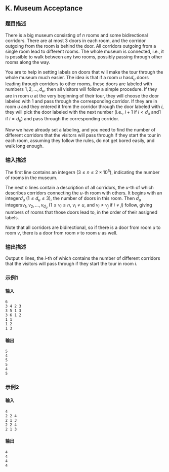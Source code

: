 ## K. Museum Acceptance

### 题目描述

There is a big museum consisting of $n$ rooms
and some bidirectional corridors. There are at most $3$ doors in each room, and the corridor
outgoing from the room is behind the door. All corridors outgoing from a
single room lead to different rooms. The whole museum is connected,
i.e., it is possible to walk between any two rooms, possibly passing
through other rooms along the way.

You are to help in setting labels on doors that will make the tour
through the whole museum much easier. The idea is that if a room $u$ has$d_u$ doors leading through corridors to other rooms, these doors are labeled
with numbers $1, 2, \ldots, d_u$, then all
visitors will follow a simple procedure. If they are in room $u$ at the very beginning of their tour, they
will choose the door labeled with $1$ and
pass through the corresponding corridor. If they are in room $u$ and they entered it from the corridor
through the door labeled with $i$, they will
pick the door labeled with the next number (i.e., $i + 1$ if $i < d_u$ and$1$ if $i = d_u$) and pass through the
corresponding corridor.

Now we have already set a labeling, and you need to find the number of
different corridors that the visitors will pass through if they start
the tour in each room, assuming they follow the rules, do not get bored
easily, and walk long enough.

### 输入描述

The first line contains an integer$n$ ($3 \le n \le 2 \times 10^5$), indicating the
number of rooms in the museum.

The next $n$ lines contain a description of
all corridors, the $u$-th of which describes
corridors connecting the $u$-th room with
others. It begins with an integer$d_u$ ($1 \le d_u \le 3$), the number of doors in
this room. Then $d_u$ integers$v_1, v_2, \ldots, v_{d_u}$ ($1 \le v_i \le n$, $v_i \ne u$, and $v_i \ne v_j$ if $i \ne j$) follow, giving numbers of rooms
that those doors lead to, in the order of their assigned labels.

Note that all corridors are bidirectional, so if there is a door from
room $u$ to room $v$, there is a door from room $v$ to room $u$ as
well.

### 输出描述

Output $n$ lines, the $i$-th of which contains the number of
different corridors that the visitors will pass through if they start
the tour in room $i$.

### 示例1

#### 输入

```plain
6
3 4 2 3
3 5 1 3
3 6 1 2
1 1
1 2
1 3
```

#### 输出

```plain
5
4
5
5
4
5
```

### 示例2

#### 输入

```plain
4
2 2 4
2 1 3
2 2 4
2 1 3
```

#### 输出

```plain
4
4
4
4
```
